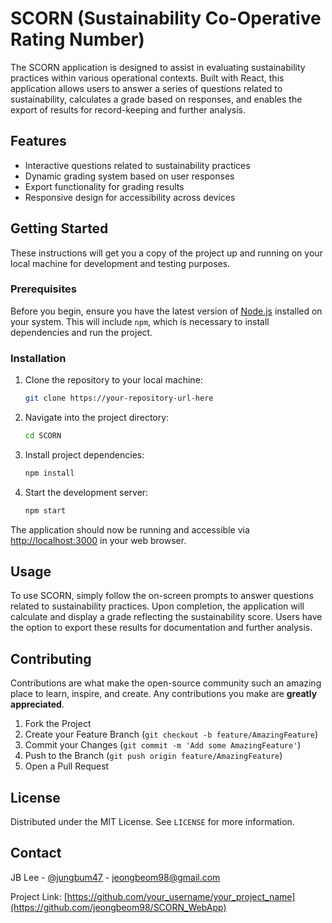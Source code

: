 # SCORN (Sustainability Co-Operative Rating Number)

The SCORN application is designed to assist in evaluating sustainability practices within various operational contexts. Built with React, this application allows users to answer a series of questions related to sustainability, calculates a grade based on responses, and enables the export of results for record-keeping and further analysis.

## Features

- Interactive questions related to sustainability practices
- Dynamic grading system based on user responses
- Export functionality for grading results
- Responsive design for accessibility across devices

## Getting Started

These instructions will get you a copy of the project up and running on your local machine for development and testing purposes.

### Prerequisites

Before you begin, ensure you have the latest version of [Node.js](https://nodejs.org/) installed on your system. This will include `npm`, which is necessary to install dependencies and run the project.

### Installation

1. Clone the repository to your local machine:
   ```sh
   git clone https://your-repository-url-here
   ```

2. Navigate into the project directory:
   ```sh
   cd SCORN
   ```

3. Install project dependencies:
   ```sh
   npm install
   ```

4. Start the development server:
   ```sh
   npm start
   ```

The application should now be running and accessible via [http://localhost:3000](http://localhost:3000) in your web browser.

## Usage

To use SCORN, simply follow the on-screen prompts to answer questions related to sustainability practices. Upon completion, the application will calculate and display a grade reflecting the sustainability score. Users have the option to export these results for documentation and further analysis.

## Contributing

Contributions are what make the open-source community such an amazing place to learn, inspire, and create. Any contributions you make are **greatly appreciated**.

1. Fork the Project
2. Create your Feature Branch (`git checkout -b feature/AmazingFeature`)
3. Commit your Changes (`git commit -m 'Add some AmazingFeature'`)
4. Push to the Branch (`git push origin feature/AmazingFeature`)
5. Open a Pull Request

## License

Distributed under the MIT License. See `LICENSE` for more information.

## Contact

JB Lee - [@jungbum47](https://www.instagram.com/jungbum47/) - jeongbeom98@gmail.com

Project Link: [https://github.com/your_username/your_project_name](https://github.com/jeongbeom98/SCORN_WebApp)